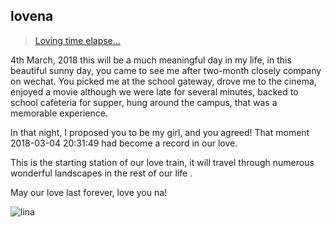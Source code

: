 ## lovena
> [Loving time elapse...](https://panfen.github.io/lovena/)

 4th March, 2018 this will be a much meaningful day in my life, in this beautiful sunny day, you came to see me after two-month closely company on wechat. You picked me at the school gateway, drove me to the cinema, enjoyed a movie although we were late for several minutes, backed to school cafeteria for supper, hung around the campus, that was a memorable experience.

In that night, I proposed you to be my girl, and you agreed! That moment 2018-03-04 20:31:49 had become a record in our love. 

This is the starting station of our love train, it will travel through numerous wonderful landscapes in the rest of our life .

May our love last forever, love you na!

![lina](http://ozlcirvd6.bkt.clouddn.com/lina.jpg)

